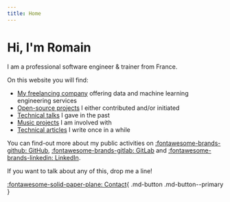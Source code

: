 ```yaml
---
title: Home
---
```


# Hi, I'm Romain

I am a professional software engineer & trainer from France.

On this website you will find:

- [My freelancing company](/company) offering data and machine learning engineering services
- [Open-source projects](/projects) I either contributed and/or initiated
- [Technical talks](/talks) I gave in the past
- [Music projects](/music) I am involved with
- [Technical articles](/articles) I write once in a while

You can find-out more about my public activities on
[:fontawesome-brands-github: GitHub](https://github.com/rclement "GitHub"),
[:fontawesome-brands-gitlab: GitLab](https://gitlab.com/rclement "GitLab") and
[:fontawesome-brands-linkedin: LinkedIn](https://www.linkedin.com/in/romainclement "LinkedIn").

If you want to talk about any of this, drop me a line!

[:fontawesome-solid-paper-plane: Contact](/contact){ .md-button .md-button--primary }
